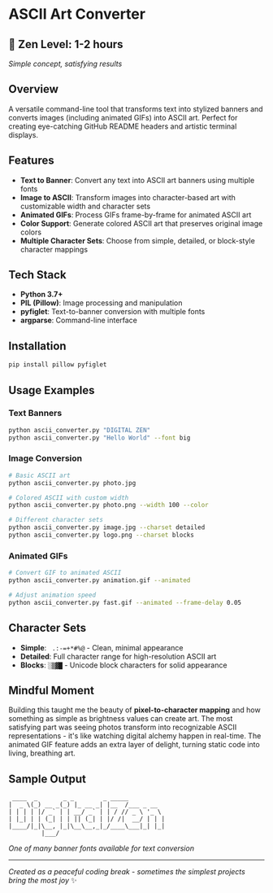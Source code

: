 # ASCII Art Converter

## 🧘 Zen Level: 1-2 hours
*Simple concept, satisfying results*

## Overview
A versatile command-line tool that transforms text into stylized banners and converts images (including animated GIFs) into ASCII art. Perfect for creating eye-catching GitHub README headers and artistic terminal displays.

## Features
- **Text to Banner**: Convert any text into ASCII art banners using multiple fonts
- **Image to ASCII**: Transform images into character-based art with customizable width and character sets
- **Animated GIFs**: Process GIFs frame-by-frame for animated ASCII art
- **Color Support**: Generate colored ASCII art that preserves original image colors
- **Multiple Character Sets**: Choose from simple, detailed, or block-style character mappings

## Tech Stack
- **Python 3.7+**
- **PIL (Pillow)**: Image processing and manipulation
- **pyfiglet**: Text-to-banner conversion with multiple fonts
- **argparse**: Command-line interface

## Installation
```bash
pip install pillow pyfiglet
```

## Usage Examples

### Text Banners
```bash
python ascii_converter.py "DIGITAL ZEN"
python ascii_converter.py "Hello World" --font big
```

### Image Conversion
```bash
# Basic ASCII art
python ascii_converter.py photo.jpg

# Colored ASCII with custom width
python ascii_converter.py photo.png --width 100 --color

# Different character sets
python ascii_converter.py image.jpg --charset detailed
python ascii_converter.py logo.png --charset blocks
```

### Animated GIFs
```bash
# Convert GIF to animated ASCII
python ascii_converter.py animation.gif --animated

# Adjust animation speed
python ascii_converter.py fast.gif --animated --frame-delay 0.05
```

## Character Sets
- **Simple**: ` .:-=+*#%@` - Clean, minimal appearance
- **Detailed**: Full character range for high-resolution ASCII art
- **Blocks**: `░▒▓█` - Unicode block characters for solid appearance

## Mindful Moment
Building this taught me the beauty of **pixel-to-character mapping** and how something as simple as brightness values can create art. The most satisfying part was seeing photos transform into recognizable ASCII representations - it's like watching digital alchemy happen in real-time. The animated GIF feature adds an extra layer of delight, turning static code into living, breathing art.

## Sample Output
```
 ____  _       _ _        _ _____
|  _ \(_) __ _(_) |_ __ _| |__  /___ _ __
| | | | |/ _` | | __/ _` | | / // _ \ '_ \
| |_| | | (_| | | || (_| | |/ /|  __/ | | |
|____/|_|\__, |_|\__\__,_|_/____\___|_| |_|
         |___/
```

*One of many banner fonts available for text conversion*

***
*Created as a peaceful coding break - sometimes the simplest projects bring the most joy* ✨
